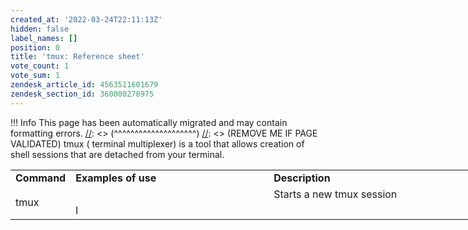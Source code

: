 ```yaml
---
created_at: '2022-03-24T22:11:13Z'
hidden: false
label_names: []
position: 0
title: 'tmux: Reference sheet'
vote_count: 1
vote_sum: 1
zendesk_article_id: 4563511601679
zendesk_section_id: 360000278975
---
```



[//]: <> (REMOVE ME IF PAGE VALIDATED)
[//]: <> (vvvvvvvvvvvvvvvvvvvv)
 !!! Info
     This page has been automatically migrated and may contain formatting errors.
[//]: <> (^^^^^^^^^^^^^^^^^^^^)
[//]: <> (REMOVE ME IF PAGE VALIDATED)
tmux ( terminal multiplexer) is a tool that allows creation of shell
sessions that are detached from your terminal.

<table style="height: 410px; width: 746px;">
<tbody>
<tr class="odd">
<td style="width: 66px"><strong>Command</strong></td>
<td style="width: 400.317px"><strong>Examples of use</strong></td>
<td style="width: 416.683px"><strong>Description</strong></td>
</tr>
<tr class="even">
<td rowspan="2" style="width: 66px">tmux</td>
<td style="width: 400.317px"> </td>
<td style="width: 416.683px">Starts a new tmux session </td>
</tr>
<tr class="odd">
<td style="width: 400.317px">l</td>
<td style="width: 416.683px"> </td>
</tr>
</tbody>
</table>

 
